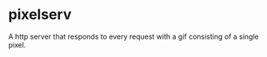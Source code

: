 # pixelserv

A http server that responds to every request with a gif consisting of a single pixel.

